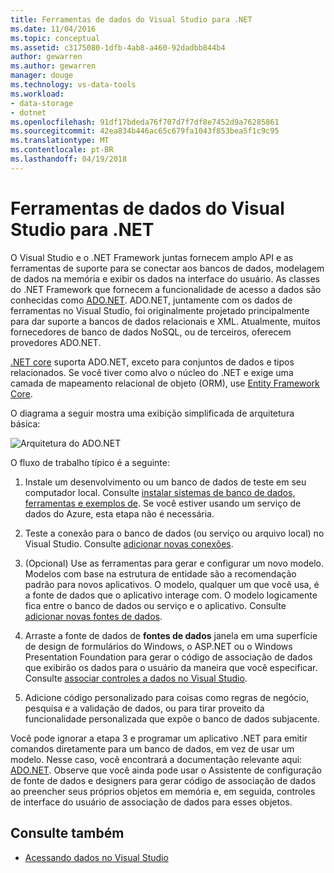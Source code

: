 ```yaml
---
title: Ferramentas de dados do Visual Studio para .NET
ms.date: 11/04/2016
ms.topic: conceptual
ms.assetid: c3175080-1dfb-4ab8-a460-92dadbb844b4
author: gewarren
ms.author: gewarren
manager: douge
ms.technology: vs-data-tools
ms.workload:
- data-storage
- dotnet
ms.openlocfilehash: 91df17bdeda76f707d7f7df8e7452d9a76285861
ms.sourcegitcommit: 42ea834b446ac65c679fa1043f853bea5f1c9c95
ms.translationtype: MT
ms.contentlocale: pt-BR
ms.lasthandoff: 04/19/2018
---
```

# <a name="visual-studio-data-tools-for-net"></a>Ferramentas de dados do Visual Studio para .NET

O Visual Studio e o .NET Framework juntas fornecem amplo API e as ferramentas de suporte para se conectar aos bancos de dados, modelagem de dados na memória e exibir os dados na interface do usuário. As classes do .NET Framework que fornecem a funcionalidade de acesso a dados são conhecidas como [ADO.NET](/dotnet/framework/data/adonet/index). ADO.NET, juntamente com os dados de ferramentas no Visual Studio, foi originalmente projetado principalmente para dar suporte a bancos de dados relacionais e XML. Atualmente, muitos fornecedores de banco de dados NoSQL, ou de terceiros, oferecem provedores ADO.NET.

[.NET core](/dotnet/core/) suporta ADO.NET, exceto para conjuntos de dados e tipos relacionados. Se você tiver como alvo o núcleo do .NET e exige uma camada de mapeamento relacional de objeto (ORM), use [Entity Framework Core](/ef/core/).

O diagrama a seguir mostra uma exibição simplificada de arquitetura básica:

![Arquitetura do ADO.NET](../data-tools/media/raddata-ado-net-architecture-diagram.png)

O fluxo de trabalho típico é a seguinte:

1. Instale um desenvolvimento ou um banco de dados de teste em seu computador local. Consulte [instalar sistemas de banco de dados, ferramentas e exemplos de](../data-tools/installing-database-systems-tools-and-samples.md). Se você estiver usando um serviço de dados do Azure, esta etapa não é necessária.

2. Teste a conexão para o banco de dados (ou serviço ou arquivo local) no Visual Studio. Consulte [adicionar novas conexões](../data-tools/add-new-connections.md).

3. (Opcional) Use as ferramentas para gerar e configurar um novo modelo. Modelos com base na estrutura de entidade são a recomendação padrão para novos aplicativos. O modelo, qualquer um que você usa, é a fonte de dados que o aplicativo interage com. O modelo logicamente fica entre o banco de dados ou serviço e o aplicativo. Consulte [adicionar novas fontes de dados](../data-tools/add-new-data-sources.md).

4. Arraste a fonte de dados de **fontes de dados** janela em uma superfície de design de formulários do Windows, o ASP.NET ou o Windows Presentation Foundation para gerar o código de associação de dados que exibirão os dados para o usuário da maneira que você especificar. Consulte [associar controles a dados no Visual Studio](../data-tools/bind-controls-to-data-in-visual-studio.md).

5. Adicione código personalizado para coisas como regras de negócio, pesquisa e a validação de dados, ou para tirar proveito da funcionalidade personalizada que expõe o banco de dados subjacente.

Você pode ignorar a etapa 3 e programar um aplicativo .NET para emitir comandos diretamente para um banco de dados, em vez de usar um modelo. Nesse caso, você encontrará a documentação relevante aqui: [ADO.NET](/dotnet/framework/data/adonet/index). Observe que você ainda pode usar o Assistente de configuração de fonte de dados e designers para gerar código de associação de dados ao preencher seus próprios objetos em memória e, em seguida, controles de interface do usuário de associação de dados para esses objetos.

## <a name="see-also"></a>Consulte também

- [Acessando dados no Visual Studio](../data-tools/accessing-data-in-visual-studio.md)